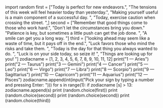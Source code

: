 import random 
first = ["Today is perfect for new endeavors.", "The tensions of this week will feel heavier today than yesterday.",
         "Making yourself useful is a main component of a successful day. ", "Today, exercise caution when crossing the street. ",]
second = ["Remember that good things come to those who work hard.", "Don't let the circumstances bring you down."
          "Patience is key, but sometimes a little push can get the job done. ", "A smile can get you a long way. "]
third = ["looking ahead may seem like a waste of time, but it pays off in the end.", "Luck favors those who mind the risks and take them. ",
         "Today is the day for that thing you always wanted to do. ",
         "Luck is on your side today, so seize it! ", "Things are looking up for you! "]
zodiacname = [1, 2, 3, 4, 5, 6, 7, 8, 9, 10, 11, 12]
print("1 — Aries")
print("2 — Taurus")
print("3 — Gemini")
print("4 — Cancer")
print("5 — Leo")
print("6 — Virgo")
print("7 — Libra")
print("8 — Scorpio")
print("9 — Sagittarius")
print("10 — Capricorn") 
print("11 — Aquarius")
print("12 — Pisces")
zodiacname.append(int(input("Pick your sign by typing a number and pressing Enter: ")))
for s in range(1):
    if zodiacname [s] > 13:
        zodiacname.append(s)
    print (random.choice(first))
    print (random.choice(second))
    print (random.choice(second))
    print (random.choice(third))
